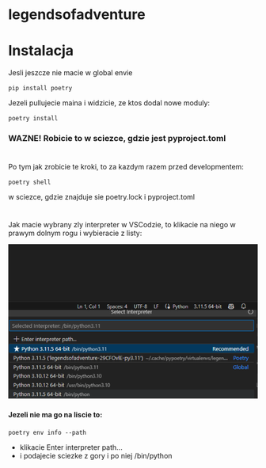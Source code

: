 # legendsofadventure

# Instalacja

Jesli jeszcze nie macie w global envie

    pip install poetry


Jezeli pullujecie maina i widzicie, ze ktos dodal nowe moduly:

    poetry install

### WAZNE! Robicie to w sciezce, gdzie jest pyproject.toml
#
Po tym jak zrobicie te kroki, to za kazdym razem przed developmentem:

    poetry shell

w sciezce, gdzie znajduje sie poetry.lock i pyproject.toml
#
Jak macie wybrany zly interpreter w VSCodzie, to klikacie na niego w prawym dolnym rogu i wybieracie z listy:


![interpreter](/Resources/README/interpreter.png?raw=true "interpreter")

#### Jezeli nie ma go na liscie to:

    poetry env info --path

- klikacie Enter interpreter path...
- i podajecie sciezke z gory i po niej /bin/python
